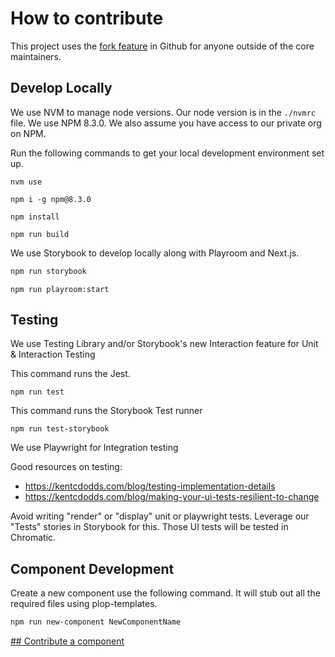 # How to contribute

This project uses the [fork feature](https://docs.github.com/en/get-started/quickstart/fork-a-repo) in Github for anyone outside of the core maintainers.

## Develop Locally

We use NVM to manage node versions. Our node version is in the `./nvmrc` file. We use NPM 8.3.0. We also assume you have access to our private org on NPM.

Run the following commands to get your local development environment set up.

```shell
nvm use
```

```shell
npm i -g npm@8.3.0
```

```shell
npm install
```

```shell
npm run build
```

We use Storybook to develop locally along with Playroom and Next.js.

```bash
npm run storybook
```

```shell
npm run playroom:start
```

## Testing

We use Testing Library and/or Storybook's new Interaction feature for Unit & Interaction Testing

This command runs the Jest.
```shell
npm run test
```

This command runs the Storybook Test runner
```shell
npm run test-storybook
```

We use Playwright for Integration testing

Good resources on testing:

- https://kentcdodds.com/blog/testing-implementation-details
- https://kentcdodds.com/blog/making-your-ui-tests-resilient-to-change

Avoid writing "render" or "display" unit or playwright tests. Leverage our "Tests" stories in Storybook for this. Those UI tests will be tested in Chromatic.

## Component Development

Create a new component use the following command. It will stub out all the required files using plop-templates.

```sh
npm run new-component NewComponentName
```

[## Contribute a component](https://build.washingtonpost.com/resources/guides/contribute-a-component)
